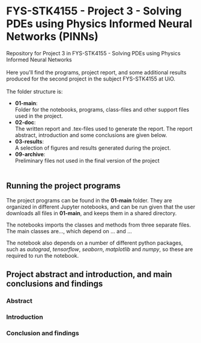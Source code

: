 # FYS-STK4155 - Project 3 - Solving PDEs using Physics Informed Neural Networks (PINNs)
Repository for Project 3 in FYS-STK4155 - Solving PDEs using Physics Informed Neural Networks<br /><br />
Here you'll find the programs, project report, and some additional results produced for the second project in the subject FYS-STK4155 at UiO.<br /><br />
The folder structure is:
- **01-main**: <br />Folder for the notebooks, programs, class-files and other support files used in the project.
- **02-doc**: <br /> The written report and .tex-files used to generate the report. The report abstract, introduction and some conclusions are given below.
- **03-results**: <br />A selection of figures and results generated during the project.
- **09-archive**: <br />Preliminary files not used in the final version of the project
<br /><br />

## Running the project programs
The project programs can be found in the **01-main** folder. They are organized in different Jupyter notebooks, and can be run given that the user downloads all files in **01-main**, and keeps them in a shared directory. <br />

The notebooks imports the classes and methods from three separate files. The main classes are..., which depend on ... and ...

The notebook also depends on a number of different python packages, such as _autograd_, _tensorflow_, _seaborn_, _matplotlib_ and _numpy_, so these are required to run the notebook.

## Project abstract and introduction, and main conclusions and findings
### Abstract


### Introduction


### Conclusion and findings